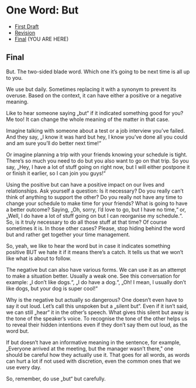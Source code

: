 # One Word: But

- [First Draft](first-draft.md) 
- [Revision](revision.md)
- [Final](index.md) (YOU ARE HERE)

## Final

But. The two-sided blade word. Which one it’s going to be next time is all up to you.

We use but daily. Sometimes replacing it with a synonym to prevent its overuse. Based on the context, it can have either a positive or a negative meaning.

Like to hear someone saying „but“ if it indicated something good for you? Me too! It can change the whole meaning of the matter in that case.

Imagine talking with someone about a test or a job interview you’ve failed. And they say, „I know it was hard but hey, I know you’ve done all you could and am sure you’ll do better next time!“

Or imagine planning a trip with your friends knowing your schedule is tight. There’s so much you need to do but you also want to go on that trip. So you say, „Hey, I have a lot of stuff going on right now, but I will either postpone it or finish it earlier, so I can join you guys!“

Using the positive but can have a positive impact on our lives and relationships. Ask yourself a question: Is it necessary? Do you really can’t think of anything to support the other? Do you really not have any time to change your schedule to make time for your friends? What is going to have a better outcome? Saying, „Oh, sorry, I’d love to go, but I have no time,“ or, „Well, I do have a lot of stuff going on but I can reorganise my schedule.“. So, is it truly necessary to do all those stuff at that time? Of course sometimes it is. In those other cases? Please, stop hiding behind the word but and rather get together your time management.

So, yeah, we like to hear the word but in case it indicates something positive BUT we hate it if it means there’s a catch. It tells us that we won’t like what is about to follow.

The negative but can also have various forms. We can use it as an attempt to make a situation better. Usually a weak one. See this conversation for example: „I don’t like dogs.“, „I do have a dog.“, „Oh! I mean, I usually don’t like dogs, but your dog is super cool!“

Why is the negative but actually so dangerous? One doesn’t even have to say it out loud. Let’s call this unspoken but a „silent but“. Even if it isn’t said, we can still „hear“ it in the other’s speech. What gives this silent but away is the tone of the speaker’s voice. To recognise the tone of the other helps us to reveal their hidden intentions even if they don’t say them out loud, as the word but.

If but doesn’t have an informative meaning in the sentence, for example, „Everyone arrived at the meeting, but the manager wasn’t there," one should be careful how they actually use it. That goes for all words, as words can hurt a lot if not used with discretion, even the common ones that we use every day.

So, remember, do use „but“ but carefully.

